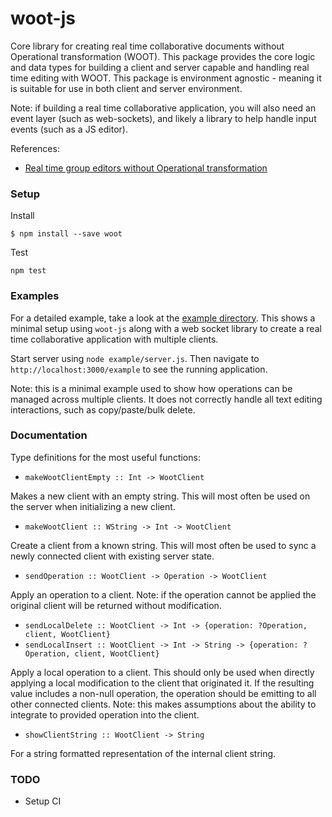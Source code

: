 # woot-js

Core library for creating real time collaborative documents without Operational
transformation (WOOT). This package provides the core logic and data types for building a client and server capable and handling real time editing with WOOT. This package is environment agnostic - meaning it is suitable for use in both client and server environment.

Note: if building a real time collaborative application, you will also need an event layer (such as web-sockets), and likely a library to help handle input events (such as a JS editor).

References:

* [Real time group editors without Operational transformation](https://hal.inria.fr/inria-00071240/document)


### Setup

Install

```
$ npm install --save woot
```

Test

```
npm test
```

### Examples

For a detailed example, take a look at the [example directory](https://github.com/TGOlson/woot-js/tree/master/example). This shows a minimal setup using `woot-js` along with a web socket library to create a real time collaborative application with multiple clients.

Start server using `node example/server.js`. Then navigate to `http://localhost:3000/example` to see the running application.

Note: this is a minimal example used to show how operations can be managed across multiple clients. It does not correctly handle all text editing interactions, such as copy/paste/bulk delete.

### Documentation

Type definitions for the most useful functions:

* `makeWootClientEmpty :: Int -> WootClient`

Makes a new client with an empty string. This will most often be used on the server when initializing a new client.

* `makeWootClient :: WString -> Int -> WootClient`

Create a client from a known string. This will most often be used to sync a newly connected client with existing server state.

* `sendOperation :: WootClient -> Operation -> WootClient`

Apply an operation to a client. Note: if the operation cannot be applied the original client will be returned without modification.

* `sendLocalDelete :: WootClient -> Int -> {operation: ?Operation, client, WootClient}`
* `sendLocalInsert :: WootClient -> Int -> String -> {operation: ?Operation, client, WootClient}`

Apply a local operation to a client. This should only be used when directly applying a local modification to the client that originated it. If the resulting value includes a non-null operation, the operation should be emitting to all other connected clients. Note: this makes assumptions about the ability to integrate to provided operation into the client.

* `showClientString :: WootClient -> String`

For a string formatted representation of the internal client string.

### TODO

* Setup CI
